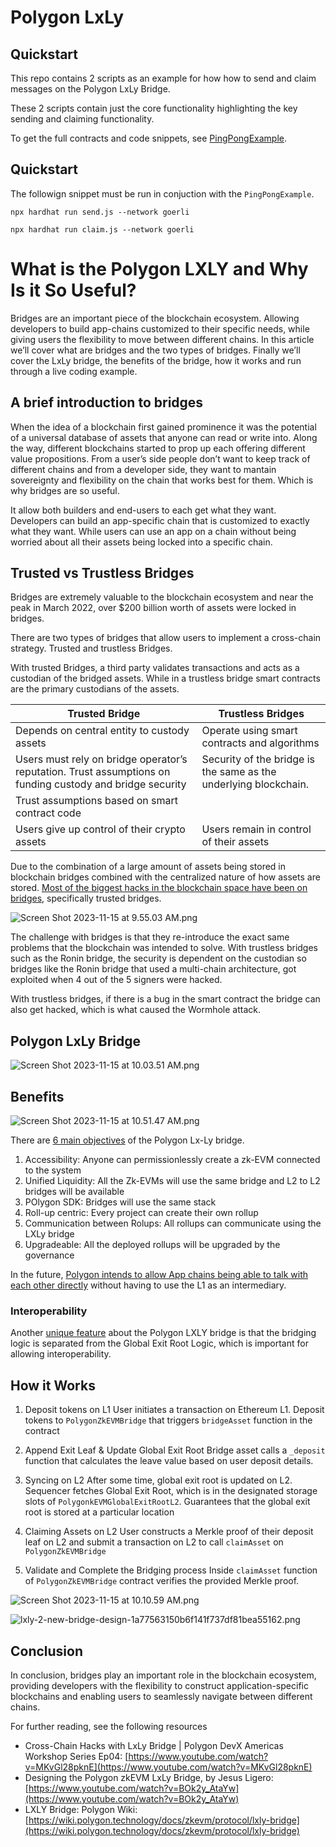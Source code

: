 # Polygon LxLy

## Quickstart

This repo contains 2 scripts as an example for how how to send and claim messages on the Polygon LxLy Bridge.

These 2 scripts contain just the core functionality highlighting the key sending and claiming functionality.

To get the full contracts and code snippets, see [PingPongExample](https://github.com/0xPolygonHermez/code-examples/tree/main/pingPongExample).


## Quickstart

The followign snippet must be run in conjuction with the `PingPongExample`.

`npx hardhat run send.js --network goerli`

`npx hardhat run claim.js --network goerli`

# What is the Polygon LXLY and Why Is it So Useful?

Bridges are an important piece of the blockchain ecosystem. Allowing developers to build app-chains customized to their specific needs, while giving users the flexibility to move between different chains. In this article we’ll cover what are bridges and the two types of bridges. Finally we’ll cover the LxLy bridge, the benefits of the bridge, how it works and run through a live coding example.

## A brief introduction to bridges

When the idea of a blockchain first gained prominence it was the potential of a universal database of assets that anyone can read or write into. Along the way, different blockchains started to prop up each offering different value propositions. From a user’s side people don’t want to keep track of different chains and from a developer side, they want to mantain sovereignty and flexibility on the chain that works best for them. Which is why bridges are so useful.

It allow both builders and end-users to each get what they want. Developers can build an app-specific chain that is customized to exactly what they want. While users can use an app on a chain without being worried about all their assets being locked into a specific chain.

## Trusted vs Trustless Bridges

Bridges are extremely valuable to the blockchain ecosystem and near the peak in March 2022, over $200 billion worth of assets were locked in bridges.

There are two types of bridges that allow users to implement a cross-chain strategy. Trusted and trustless Bridges.

With trusted Bridges, a third party validates transactions and acts as a custodian of the bridged assets. While in a trustless bridge smart contracts are the primary custodians of the assets.

| Trusted Bridge | Trustless Bridges |
| --- | --- |
| Depends on central entity to custody assets | Operate using smart contracts and algorithms |
| Users must rely on bridge operator’s reputation. Trust assumptions on funding custody and bridge security | Security of the bridge is the same as the underlying blockchain.
Trust assumptions based on smart contract code |
| Users give up control of their crypto assets | Users remain in control of their assets |

Due to the combination of a large amount of assets being stored in blockchain bridges combined with the centralized nature of how assets are stored. [Most of the biggest hacks in the blockchain space have been on bridges](https://thedefiant.io/hackers-target-blockchain-bridges), specifically trusted bridges.

![Screen Shot 2023-11-15 at 9.55.03 AM.png](images/Screen_Shot_2023-11-15_at_9.55.03_AM.png)

The challenge with bridges is that they re-introduce the exact same problems that the blockchain was intended to solve. With trustless bridges such as the Ronin bridge, the security is dependent on the custodian so bridges like the Ronin bridge that used a multi-chain architecture, got exploited when 4 out of the 5 signers were hacked. 

With trustless bridges, if there is a bug in the smart contract the bridge can also get hacked, which is what caused the Wormhole attack.

## Polygon LxLy Bridge

![Screen Shot 2023-11-15 at 10.03.51 AM.png](images/Screen_Shot_2023-11-15_at_10.03.51_AM.png)

## Benefits

![Screen Shot 2023-11-15 at 10.51.47 AM.png](images/Screen_Shot_2023-11-15_at_10.51.47_AM.png)

There are [6 main objectives](https://youtu.be/BOk2y_AtaYw?si=9VFMMwdamjMkwgjj&t=133) of the  Polygon Lx-Ly bridge.

1. Accessibility: Anyone can permissionlessly create a zk-EVM connected to the system
2. Unified Liquidity: All the Zk-EVMs will use the same bridge and L2 to L2 bridges will be available
3. POlygon SDK: Bridges will use the same stack
4. Roll-up centric: Every project can create their own rollup
5. Communication between Rolups: All rollups can communicate using the LXLy bridge
6. Upgradeable: All the deployed rollups will be upgraded by the governance

In the future, [Polygon intends to allow App chains being able to talk with each other directly](https://www.youtube.com/live/MKvGl28pknE?si=G2gh6UcZccwjr8dB&t=603) without having to use the L1 as an intermediary.

### Interoperability

Another [unique feature](https://wiki.polygon.technology/docs/zkevm/protocol/lxly-bridge/#what-remains-unchanged) about the Polygon LXLY bridge is that the bridging logic is separated from the Global Exit Root Logic, which is important for allowing interoperability.

## How it Works

1. Deposit tokens on L1
User initiates a transaction on Ethereum L1. Deposit tokens to `PolygonZkEVMBridge` that triggers `bridgeAsset` function in the contract

2. Append Exit Leaf & Update Global Exit Root
Bridge asset calls a `_deposit` function that calculates the leave value based on user deposit details.

3. Syncing on L2
After some time, global exit root is updated on L2. Sequencer fetches Global Exit Root, which is in the designated storage slots of `PolygonkEVMGlobalExitRootL2`. Guarantees that the global exit root is stored at a particular location

4. Claiming Assets on L2
User constructs a Merkle proof of their deposit leaf on L2 and submit a transaction on L2 to call `claimAsset` on `PolygonZkEVMBridge`

5. Validate and Complete the Bridging process
 Inside `claimAsset` function of `PolygonZkEVMBridge` contract verifies the provided Merkle proof.

![Screen Shot 2023-11-15 at 10.10.59 AM.png](images/Screen_Shot_2023-11-15_at_10.10.59_AM.png)

![lxly-2-new-bridge-design-1a77563150b6f141f737df81bea55162.png](images/lxly-2-new-bridge-design-1a77563150b6f141f737df81bea55162.png)

## Conclusion

In conclusion, bridges play an important role in the blockchain ecosystem, providing developers with the flexibility to construct application-specific blockchains and enabling users to seamlessly navigate between different chains. 

For further reading, see the following resources

- Cross-Chain Hacks with LxLy Bridge | Polygon DevX Americas Workshop Series Ep04: [https://www.youtube.com/watch?v=MKvGl28pknE](https://www.youtube.com/watch?v=MKvGl28pknE)
- Designing the Polygon zkEVM LxLy Bridge, by Jesus Ligero: [https://www.youtube.com/watch?v=BOk2y_AtaYw](https://www.youtube.com/watch?v=BOk2y_AtaYw)
- LXLY Bridge: Polygon Wiki: [https://wiki.polygon.technology/docs/zkevm/protocol/lxly-bridge](https://wiki.polygon.technology/docs/zkevm/protocol/lxly-bridge)
